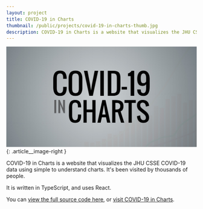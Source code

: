 ```yaml
---
layout: project
title: COVID-19 in Charts
thumbnail: /public/projects/covid-19-in-charts-thumb.jpg
description: COVID-19 in Charts is a website that visualizes the JHU CSSE COVID-19 data using simple to understand charts. Visited by thousands of people.
---
```


![COVID-19 in Charts](/public/projects/covid-19-in-charts.jpg){: .article__image-right }

COVID-19 in Charts is a website that visualizes the JHU CSSE COVID-19 data using simple to understand charts. It's been visited by thousands of people.

It is written in TypeScript, and uses React.

You can [view the full source code here](https://github.com/evrimfeyyaz/covid-19-in-charts), or [visit COVID-19 in Charts](https://covid19.evrim.io).
